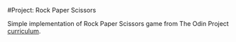 #Project: Rock Paper Scissors

Simple implementation of Rock Paper Scissors game from The Odin Project [curriculum](https://www.theodinproject.com/paths/foundations/courses/foundations).